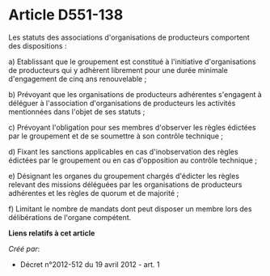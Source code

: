 # Article D551-138

Les statuts des associations d'organisations de producteurs comportent des dispositions :

a) Etablissant que le groupement est constitué à l'initiative d'organisations de producteurs qui y adhèrent librement pour
une durée minimale d'engagement de cinq ans renouvelable ;

b) Prévoyant que les organisations de producteurs adhérentes s'engagent à déléguer à l'association d'organisations de
producteurs les activités mentionnées dans l'objet de ses statuts ;

c) Prévoyant l'obligation pour ses membres d'observer les règles édictées par le groupement et de se soumettre à son contrôle
technique ;

d) Fixant les sanctions applicables en cas d'inobservation des règles édictées par le groupement ou en cas d'opposition au
contrôle technique ;

e) Désignant les organes du groupement chargés d'édicter les règles relevant des missions déléguées par les organisations de
producteurs adhérentes et les règles de quorum et de majorité ;

f) Limitant le nombre de mandats dont peut disposer un membre lors des délibérations de l'organe compétent.

**Liens relatifs à cet article**

_Créé par_:

  - Décret n°2012-512 du 19 avril 2012 - art. 1
